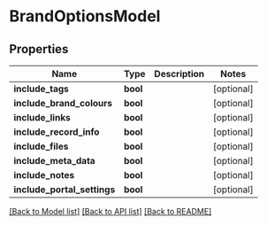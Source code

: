 # BrandOptionsModel

## Properties
Name | Type | Description | Notes
------------ | ------------- | ------------- | -------------
**include_tags** | **bool** |  | [optional] 
**include_brand_colours** | **bool** |  | [optional] 
**include_links** | **bool** |  | [optional] 
**include_record_info** | **bool** |  | [optional] 
**include_files** | **bool** |  | [optional] 
**include_meta_data** | **bool** |  | [optional] 
**include_notes** | **bool** |  | [optional] 
**include_portal_settings** | **bool** |  | [optional] 

[[Back to Model list]](../README.md#documentation-for-models) [[Back to API list]](../README.md#documentation-for-api-endpoints) [[Back to README]](../README.md)


